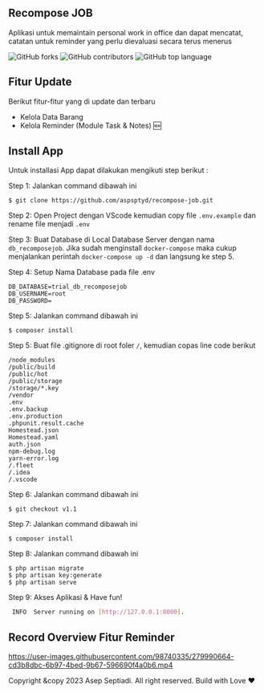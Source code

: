 ## Recompose JOB
Aplikasi untuk memaintain personal work in office dan dapat mencatat, catatan untuk reminder yang perlu dievaluasi secara terus menerus

![GitHub forks](https://img.shields.io/github/forks/aspsptyd/recompose-job.svg) ![GitHub contributors](https://img.shields.io/github/contributors/aspsptyd/recompose-job.svg) ![GitHub top language](https://img.shields.io/github/languages/top/aspsptyd/recompose-job.svg)

## Fitur Update
Berikut fitur-fitur yang di update dan terbaru

- Kelola Data Barang
- Kelola Reminder (Module Task & Notes) :new:

## Install App
Untuk installasi App dapat dilakukan mengikuti step berikut :

Step 1: Jalankan command dibawah ini

```
$ git clone https://github.com/aspsptyd/recompose-job.git
```

Step 2: Open Project dengan VScode kemudian copy file `.env.example` dan rename file menjadi `.env`

Step 3: Buat Database di Local Database Server dengan nama `db_recomposejob`. Jika sudah menginstall `docker-compose` maka cukup menjalankan perintah `docker-compose up -d` dan langsung ke step 5.

Step 4: Setup Nama Database pada file .env

```
DB_DATABASE=trial_db_recomposejob
DB_USERNAME=root
DB_PASSWORD=
```

Step 5: Jalankan command dibawah ini

```
$ composer install
```

Step 5: Buat file .gitignore di root foler `/`, kemudian copas line code berikut

```
/node_modules
/public/build
/public/hot
/public/storage
/storage/*.key
/vendor
.env
.env.backup
.env.production
.phpunit.result.cache
Homestead.json
Homestead.yaml
auth.json
npm-debug.log
yarn-error.log
/.fleet
/.idea
/.vscode
```

Step 6: Jalankan command dibawah ini

```
$ git checkout v1.1
```

Step 7: Jalankan command dibawah ini

```
$ composer install
```

Step 8: Jalankan command dibawah ini

```
$ php artisan migrate
$ php artisan key:generate
$ php artisan serve
```

Step 9: Akses Aplikasi & Have fun!

```sh
 INFO  Server running on [http://127.0.0.1:8000].
```

## Record Overview Fitur Reminder

https://user-images.githubusercontent.com/98740335/279990664-cd3b8dbc-6b97-4bed-9b67-596690f4a0b6.mp4

Copyright &copy 2023 Asep Septiadi. All right reserved. Build with Love ❤️
